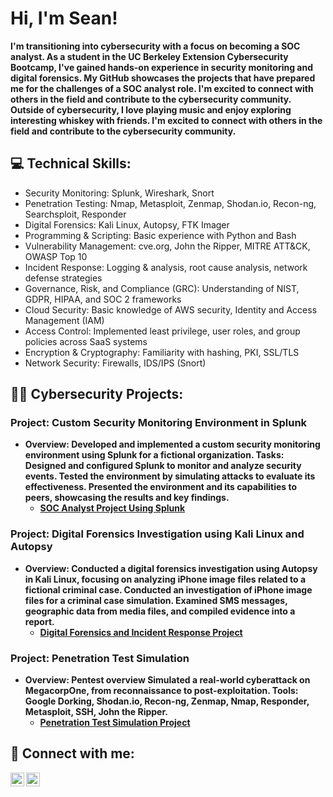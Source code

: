<h1>Hi, I'm Sean! </h1>
  <b>I'm transitioning into cybersecurity with a focus on becoming a SOC analyst. As a student in the UC Berkeley Extension Cybersecurity Bootcamp, I've gained hands-on experience in security monitoring and digital forensics. My GitHub showcases the projects that have prepared me for the challenges of a SOC analyst role. I'm excited to connect with others in the field and contribute to the cybersecurity community.</b>
  <b>Outside of cybersecurity, I love playing music and enjoy exploring interesting whiskey with friends. I'm excited to connect with others in the field and contribute to the cybersecurity community.</b>

<h2>💻 Technical Skills:</h2>

- Security Monitoring: Splunk, Wireshark, Snort
- Penetration Testing: Nmap, Metasploit, Zenmap, Shodan.io, Recon-ng, Searchsploit, Responder
- Digital Forensics: Kali Linux, Autopsy, FTK Imager
- Programming & Scripting: Basic experience with Python and Bash
- Vulnerability Management: cve.org, John the Ripper, MITRE ATT&CK, OWASP Top 10
- Incident Response: Logging & analysis, root cause analysis, network defense strategies
- Governance, Risk, and Compliance (GRC): Understanding of NIST, GDPR, HIPAA, and SOC 2 frameworks
- Cloud Security: Basic knowledge of AWS security, Identity and Access Management (IAM)
- Access Control: Implemented least privilege, user roles, and group policies across SaaS systems
- Encryption & Cryptography: Familiarity with hashing, PKI, SSL/TLS
- Network Security: Firewalls, IDS/IPS (Snort)

<h2>👨‍💻 Cybersecurity Projects:</h2>

<h3>Project: Custom Security Monitoring Environment in Splunk</h3>
 
- <b>Overview: Developed and implemented a custom security monitoring environment using Splunk for a fictional organization.
Tasks:
Designed and configured Splunk to monitor and analyze security events.
Tested the environment by simulating attacks to evaluate its effectiveness.
Presented the environment and its capabilities to peers, showcasing the results and key findings.</b>
  - <b>[SOC Analyst Project Using Splunk](https://docs.google.com/document/d/1H0ArV3fWwnz-QApyergOZ6xue9uR4Y8crG9BiJdaIOw/edit?usp=sharing)
</b>
<b>

</b>

<h3>Project: Digital Forensics Investigation using Kali Linux and Autopsy</h3>
 
- <b>Overview: Conducted a digital forensics investigation using Autopsy in Kali Linux, focusing on analyzing iPhone image files related to a fictional criminal case.
Conducted an investigation of iPhone image files for a criminal case simulation.
Examined SMS messages, geographic data from media files, and compiled evidence into a report.</b>
  - <b>[Digital Forensics and Incident Response Project](https://docs.google.com/document/d/13Wj7ANVXr7FMWY5vw6ew-Nd760d0kMGjOiOJbcCRSzc/edit?usp=sharing)
</b>

<h3>Project: Penetration Test Simulation</h3>
 
- <b>Overview: Pentest overview
Simulated a real-world cyberattack on MegacorpOne, from reconnaissance to post-exploitation.
Tools: Google Dorking, Shodan.io, Recon-ng, Zenmap, Nmap, Responder, Metasploit, SSH, John the Ripper.</b>
  - <b>[Penetration Test Simulation Project](https://docs.google.com/document/d/1Uke2hxYr1Mwbtzbv8S-mjqd5gG_bpFt-nsaCYB5-6Mc/edit?usp=sharing)
</b>

<h2> 🤳 Connect with me:</h2>


[<img align="left" alt="SeanClem | LinkedIn" width="22px" src="https://cdn.jsdelivr.net/npm/simple-icons@v3/icons/linkedin.svg" />][linkedin]
[<img align="left" alt="SeanClem | Instagram" width="22px" src="https://cdn.jsdelivr.net/npm/simple-icons@v3/icons/instagram.svg" />][instagram]

[instagram]: https://www.instagram.com/foreverchasingwhiskey
[linkedin]: https://www.linkedin.com/in/sean-clem-845b202b4/

<!--
**joshmadakor1/joshmadakor1** is a ✨ _special_ ✨ repository because its `README.md` (this file) appears on your GitHub profile.

Here are some ideas to get you started:

- 🔭 I’m currently working on ...
- 🌱 I’m currently learning ...
- 👯 I’m looking to collaborate on ...
- 🤔 I’m looking for help with ...
- 💬 Ask me about ...
- 📫 How to reach me: ...
- 😄 Pronouns: ...
- ⚡ Fun fact: ...
-->
